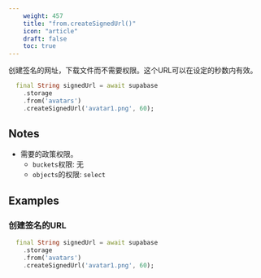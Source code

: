 ```yaml
---
    weight: 457
    title: "from.createSignedUrl()"
    icon: "article"
    draft: false
    toc: true
---
```


创建签名的网址，下载文件而不需要权限。这个URL可以在设定的秒数内有效。


```dart
  final String signedUrl = await supabase
    .storage
    .from('avatars')
    .createSignedUrl('avatar1.png', 60);
```






## Notes

- 需要的政策权限。
  - `buckets`权限: 无 
  - `objects`的权限: `select`










## Examples

### 创建签名的URL



```dart
  final String signedUrl = await supabase
    .storage
    .from('avatars')
    .createSignedUrl('avatar1.png', 60);
```